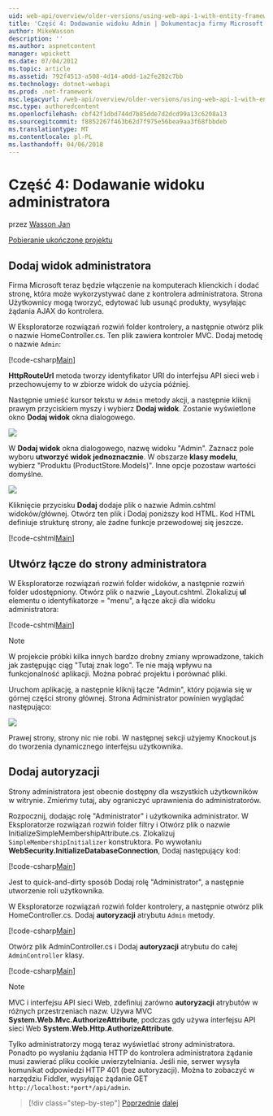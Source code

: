```yaml
---
uid: web-api/overview/older-versions/using-web-api-1-with-entity-framework-5/using-web-api-with-entity-framework-part-4
title: 'Część 4: Dodawanie widoku Admin | Dokumentacja firmy Microsoft'
author: MikeWasson
description: ''
ms.author: aspnetcontent
manager: wpickett
ms.date: 07/04/2012
ms.topic: article
ms.assetid: 792f4513-a508-4d14-a0dd-1a2fe282c7bb
ms.technology: dotnet-webapi
ms.prod: .net-framework
msc.legacyurl: /web-api/overview/older-versions/using-web-api-1-with-entity-framework-5/using-web-api-with-entity-framework-part-4
msc.type: authoredcontent
ms.openlocfilehash: cbf42f1dbd744d7b85dde7d2dcd99a13c6208a13
ms.sourcegitcommit: f8852267f463b62d7f975e56bea9aa3f68fbbdeb
ms.translationtype: MT
ms.contentlocale: pl-PL
ms.lasthandoff: 04/06/2018
---
```

<a name="part-4-adding-an-admin-view"></a>Część 4: Dodawanie widoku administratora
====================
przez [Wasson Jan](https://github.com/MikeWasson)

[Pobieranie ukończone projektu](http://code.msdn.microsoft.com/ASP-NET-Web-API-with-afa30545)

## <a name="add-an-admin-view"></a>Dodaj widok administratora

Firma Microsoft teraz będzie włączenie na komputerach klienckich i dodać stronę, która może wykorzystywać dane z kontrolera administratora. Strona Użytkownicy mogą tworzyć, edytować lub usunąć produkty, wysyłając żądania AJAX do kontrolera.

W Eksploratorze rozwiązań rozwiń folder kontrolery, a następnie otwórz plik o nazwie HomeController.cs. Ten plik zawiera kontroler MVC. Dodaj metodę o nazwie `Admin`:

[!code-csharp[Main](using-web-api-with-entity-framework-part-4/samples/sample1.cs)]

**HttpRouteUrl** metoda tworzy identyfikator URI do interfejsu API sieci web i przechowujemy to w zbiorze widok do użycia później.

Następnie umieść kursor tekstu w `Admin` metody akcji, a następnie kliknij prawym przyciskiem myszy i wybierz **Dodaj widok**. Zostanie wyświetlone okno **Dodaj widok** okna dialogowego.

![](using-web-api-with-entity-framework-part-4/_static/image1.png)

W **Dodaj widok** okna dialogowego, nazwę widoku "Admin". Zaznacz pole wyboru **utworzyć widok jednoznacznie**. W obszarze **klasy modelu**, wybierz "Produktu (ProductStore.Models)". Inne opcje pozostaw wartości domyślne.

![](using-web-api-with-entity-framework-part-4/_static/image2.png)

Kliknięcie przycisku **Dodaj** dodaje plik o nazwie Admin.cshtml widoków/głównej. Otwórz ten plik i Dodaj poniższy kod HTML. Kod HTML definiuje strukturę strony, ale żadne funkcje przewodowej się jeszcze.

[!code-cshtml[Main](using-web-api-with-entity-framework-part-4/samples/sample2.cshtml)]

## <a name="create-a-link-to-the-admin-page"></a>Utwórz łącze do strony administratora

W Eksploratorze rozwiązań rozwiń folder widoków, a następnie rozwiń folder udostępniony. Otwórz plik o nazwie \_Layout.cshtml. Zlokalizuj **ul** elementu o identyfikatorze = "menu", a łącze akcji dla widoku administratora:

[!code-cshtml[Main](using-web-api-with-entity-framework-part-4/samples/sample3.cshtml)]

> [!NOTE]
> W projekcie próbki kilka innych bardzo drobny zmiany wprowadzone, takich jak zastępując ciąg "Tutaj znak logo". Te nie mają wpływu na funkcjonalność aplikacji. Można pobrać projektu i porównać pliki.


Uruchom aplikację, a następnie kliknij łącze "Admin", który pojawia się w górnej części strony głównej. Strona Administrator powinien wyglądać następująco:

![](using-web-api-with-entity-framework-part-4/_static/image3.png)

Prawej strony, strony nic nie robi. W następnej sekcji użyjemy Knockout.js do tworzenia dynamicznego interfejsu użytkownika.

## <a name="add-authorization"></a>Dodaj autoryzacji

Strony administratora jest obecnie dostępny dla wszystkich użytkowników w witrynie. Zmieńmy tutaj, aby ograniczyć uprawnienia do administratorów.

Rozpocznij, dodając rolę "Administrator" i użytkownika administrator. W Eksploratorze rozwiązań rozwiń folder filtry i Otwórz plik o nazwie InitializeSimpleMembershipAttribute.cs. Zlokalizuj `SimpleMembershipInitializer` konstruktora. Po wywołaniu **WebSecurity.InitializeDatabaseConnection**, Dodaj następujący kod:

[!code-csharp[Main](using-web-api-with-entity-framework-part-4/samples/sample4.cs)]

Jest to quick-and-dirty sposób Dodaj rolę "Administrator", a następnie utworzenie roli użytkownika.

W Eksploratorze rozwiązań rozwiń folder kontrolery, a następnie otwórz plik HomeController.cs. Dodaj **autoryzacji** atrybutu `Admin` metody.

[!code-csharp[Main](using-web-api-with-entity-framework-part-4/samples/sample5.cs)]

Otwórz plik AdminController.cs i Dodaj **autoryzacji** atrybutu do całej `AdminController` klasy.

[!code-csharp[Main](using-web-api-with-entity-framework-part-4/samples/sample6.cs)]

> [!NOTE]
> MVC i interfejsu API sieci Web, zdefiniuj zarówno **autoryzacji** atrybutów w różnych przestrzeniach nazw. Używa MVC **System.Web.Mvc.AuthorizeAttribute**, podczas gdy używa interfejsu API sieci Web **System.Web.Http.AuthorizeAttribute**.


Tylko administratorzy mogą teraz wyświetlać strony administratora. Ponadto po wysłaniu żądania HTTP do kontrolera administratora żądanie musi zawierać pliku cookie uwierzytelniania. Jeśli nie, serwer wysyła komunikat odpowiedzi HTTP 401 (bez autoryzacji). Można to zobaczyć w narzędziu Fiddler, wysyłając żądanie GET `http://localhost:*port*/api/admin`.

> [!div class="step-by-step"]
> [Poprzednie](using-web-api-with-entity-framework-part-3.md)
> [dalej](using-web-api-with-entity-framework-part-5.md)
